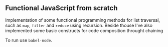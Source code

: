 ## Functional JavaScript from scratch

Implementation of some functional programming methods for list traversal, such
as `map`, `filter` and `reduce` using recursion. Beside thouse I've also
implemented  some basic constructs for code composition throught chaining

To run use `babel-node`.
